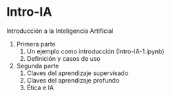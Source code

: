 # Intro-IA
Introducción a la Inteligencia Artificial

1. Primera parte
    1. Un ejemplo como introducción (Intro-IA-1.ipynb)
    1. Definición y casos de uso
1. Segunda parte
    1. Claves del aprendizaje supervisado
    1. Claves del aprendizaje profundo
    1. Ética e IA
